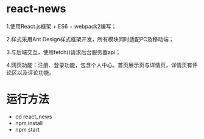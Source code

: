# react-news
1.使用React.js框架 + ES6 + webpack2编写；

2.样式采用Ant Design样式框架开发，所有模块同时适配PC及移动端；

3.与后端交互，使用fetch()请求后台服务器api；

4.网页功能：注册、登录功能，包含个人中心。首页展示页与详情页，详情页有评论区以及评论功能。

# 运行方法
* cd react_news
* npm install
* npm start
